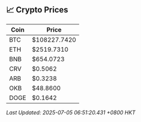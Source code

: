 ## 📈 Crypto Prices

| Coin | Price |
| ---- | ----- |
| BTC | $108227.7420 |
| ETH | $2519.7310 |
| BNB | $654.0723 |
| CRV | $0.5062 |
| ARB | $0.3238 |
| OKB | $48.8600 |
| DOGE | $0.1642 |

_Last Updated: 2025-07-05 06:51:20.431 +0800 HKT_